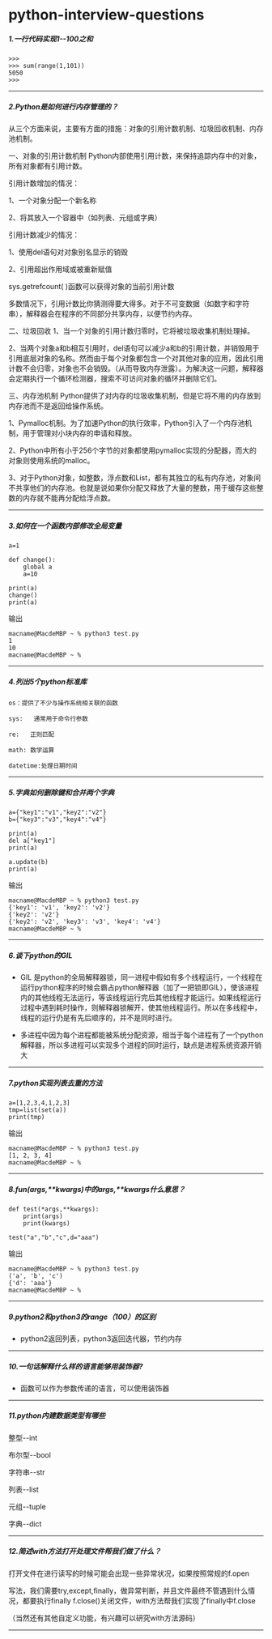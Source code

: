 # python-interview-questions
##### 1.一行代码实现1--100之和
```
>>> 
>>> sum(range(1,101))
5050
>>> 
```
---
##### 2.Python是如何进行内存管理的？
从三个方面来说，主要有方面的措施：对象的引用计数机制、垃圾回收机制、内存池机制。

一、对象的引用计数机制
Python内部使用引用计数，来保持追踪内存中的对象，所有对象都有引用计数。

引用计数增加的情况：

1、一个对象分配一个新名称

2、将其放入一个容器中（如列表、元组或字典）

引用计数减少的情况：

1、使用del语句对对象别名显示的销毁

2、引用超出作用域或被重新赋值

sys.getrefcount( )函数可以获得对象的当前引用计数

多数情况下，引用计数比你猜测得要大得多。对于不可变数据（如数字和字符串），解释器会在程序的不同部分共享内存，以便节约内存。

二、垃圾回收
1、当一个对象的引用计数归零时，它将被垃圾收集机制处理掉。

2、当两个对象a和b相互引用时，del语句可以减少a和b的引用计数，并销毁用于引用底层对象的名称。然而由于每个对象都包含一个对其他对象的应用，因此引用计数不会归零，对象也不会销毁。（从而导致内存泄露）。为解决这一问题，解释器会定期执行一个循环检测器，搜索不可访问对象的循环并删除它们。

三、内存池机制
Python提供了对内存的垃圾收集机制，但是它将不用的内存放到内存池而不是返回给操作系统。

1、Pymalloc机制。为了加速Python的执行效率，Python引入了一个内存池机制，用于管理对小块内存的申请和释放。

2、Python中所有小于256个字节的对象都使用pymalloc实现的分配器，而大的对象则使用系统的malloc。

3、对于Python对象，如整数，浮点数和List，都有其独立的私有内存池，对象间不共享他们的内存池。也就是说如果你分配又释放了大量的整数，用于缓存这些整数的内存就不能再分配给浮点数。

---
##### 3.如何在一个函数内部修改全局变量
```
a=1

def change():
    global a
    a=10

print(a)
change()
print(a)
```
输出
```
macname@MacdeMBP ~ % python3 test.py
1
10
macname@MacdeMBP ~ % 
```
---
##### 4.列出5个python标准库
```
os：提供了不少与操作系统相关联的函数

sys:   通常用于命令行参数

re:   正则匹配

math: 数学运算

datetime:处理日期时间
```
---
##### 5.字典如何删除键和合并两个字典
```
a={"key1":"v1","key2":"v2"}
b={"key3":"v3","key4":"v4"}

print(a)
del a["key1"]
print(a)

a.update(b)
print(a)
```
输出
```
macname@MacdeMBP ~ % python3 test.py
{'key1': 'v1', 'key2': 'v2'}
{'key2': 'v2'}
{'key2': 'v2', 'key3': 'v3', 'key4': 'v4'}
macname@MacdeMBP ~ % 
```
---
##### 6.谈下python的GIL

- GIL 是python的全局解释器锁，同一进程中假如有多个线程运行，一个线程在运行python程序的时候会霸占python解释器（加了一把锁即GIL），使该进程内的其他线程无法运行，等该线程运行完后其他线程才能运行。如果线程运行过程中遇到耗时操作，则解释器锁解开，使其他线程运行。所以在多线程中，线程的运行仍是有先后顺序的，并不是同时进行。

- 多进程中因为每个进程都能被系统分配资源，相当于每个进程有了一个python解释器，所以多进程可以实现多个进程的同时运行，缺点是进程系统资源开销大

---
##### 7.python实现列表去重的方法
```
a=[1,2,3,4,1,2,3]
tmp=list(set(a))
print(tmp)
```
输出
```
macname@MacdeMBP ~ % python3 test.py
[1, 2, 3, 4]
macname@MacdeMBP ~ % 
```
---
##### 8.fun(*args,**kwargs)中的*args,**kwargs什么意思？
```
def test(*args,**kwargs):
    print(args)
    print(kwargs)

test("a","b","c",d="aaa")
```
输出
```
macname@MacdeMBP ~ % python3 test.py
('a', 'b', 'c')
{'d': 'aaa'}
macname@MacdeMBP ~ % 
```
---
##### 9.python2和python3的range（100）的区别
- python2返回列表，python3返回迭代器，节约内存
---
##### 10.一句话解释什么样的语言能够用装饰器?
- 函数可以作为参数传递的语言，可以使用装饰器
---
##### 11.python内建数据类型有哪些
整型--int

布尔型--bool

字符串--str

列表--list

元组--tuple

字典--dict

---
##### 12.简述with方法打开处理文件帮我们做了什么？
打开文件在进行读写的时候可能会出现一些异常状况，如果按照常规的f.open

写法，我们需要try,except,finally，做异常判断，并且文件最终不管遇到什么情况，都要执行finally f.close()关闭文件，with方法帮我们实现了finally中f.close

（当然还有其他自定义功能，有兴趣可以研究with方法源码）

---






